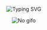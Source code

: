 <p align="center">
  <img src="https://readme-typing-svg.demolab.com?font=Fira+Code&weight=600&size=40&pause=1000&color=4C1F97&center=true&vCenter=true&random=true&width=640&height=360&lines=Disconnected401" alt="Typing SVG" />
</p>


<p align="center">
  <img src="https://c.tenor.com/QlNFyWLCE4YAAAAd/guts-berserk.gif" alt="No gifo">
</p>
